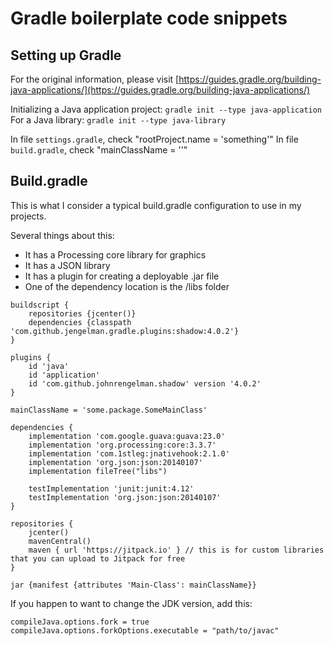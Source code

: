 # Gradle boilerplate code snippets

## Setting up Gradle

For the original information, please visit [https://guides.gradle.org/building-java-applications/](https://guides.gradle.org/building-java-applications/)

Initializing a Java application project: `gradle init --type java-application`
For a Java library: `gradle init --type java-library`

In file `settings.gradle`, check "rootProject.name = 'something'"
In file `build.gradle`, check "mainClassName = ''"


## Build.gradle

This is what I consider a typical build.gradle configuration to use in my projects.

Several things about this:

- It has a Processing core library for graphics
- It has a JSON library
- It has a plugin for creating a deployable .jar file
- One of the dependency location is the /libs folder

```
buildscript {
    repositories {jcenter()}
    dependencies {classpath 'com.github.jengelman.gradle.plugins:shadow:4.0.2'}
}

plugins {
    id 'java'
    id 'application'
    id 'com.github.johnrengelman.shadow' version '4.0.2'
}

mainClassName = 'some.package.SomeMainClass'

dependencies {
    implementation 'com.google.guava:guava:23.0'
    implementation 'org.processing:core:3.3.7'
    implementation 'com.1stleg:jnativehook:2.1.0'
    implementation 'org.json:json:20140107'
    implementation fileTree("libs")

    testImplementation 'junit:junit:4.12'
    testImplementation 'org.json:json:20140107'
}

repositories {
    jcenter()
    mavenCentral()
    maven { url 'https://jitpack.io' } // this is for custom libraries that you can upload to Jitpack for free
}

jar {manifest {attributes 'Main-Class': mainClassName}}
```

If you happen to want to change the JDK version, add this:

```
compileJava.options.fork = true
compileJava.options.forkOptions.executable = "path/to/javac"
```
